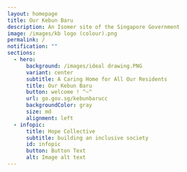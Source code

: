 ```yaml
---
layout: homepage
title: Our Kebun Baru
description: An Isomer site of the Singapore Government
image: /images/kb logo (colour).png
permalink: /
notification: ""
sections:
  - hero:
      background: /images/ideal drawing.PNG
      variant: center
      subtitle: A Caring Home for All Our Residents
      title: Our Kebun Baru
      button: welcome ! ^~^
      url: go.gov.sg/kebunbarucc
      backgroundColor: gray
      size: md
      alignment: left
  - infopic:
      title: Hope Collective
      subtitle: building an inclusive society
      id: infopic
      button: Button Text
      alt: Image alt text
---
```

